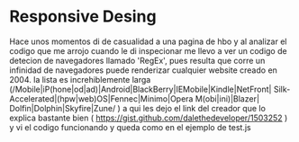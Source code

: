 # Responsive Desing

Hace unos momentos di de casualidad a una 
pagina de hbo y al analizar el codigo que me arrojo cuando le di
inspecionar me llevo a ver un codigo de detecion de navegadores 
llamado 'RegEx', pues resulta que corre un infinidad de 
navegadores puede renderizar cualquier website creado en 2004. 
la lista es increhiblemente larga (/Mobile|iP(hone|od|ad)|Android|BlackBerry|IEMobile|Kindle|NetFront| Silk-Accelerated|(hpw|web)OS|Fennec|Minimo|Opera M(obi|ini)|Blazer| Dolfin|Dolphin|Skyfire|Zune/ )  a qui les dejo el link del creador que lo explica bastante bien (     https://gist.github.com/dalethedeveloper/1503252 ) 
y vi el codigo  funcionando y queda como en el ejemplo de test.js
